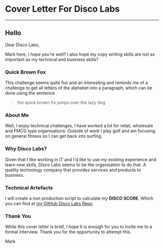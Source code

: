 # Cover Letter For Disco Labs

---
## Hello
Dear Disco Labs,

Mark here, I hope you're well?  I also hope my copy writing skills are not as important as my technical and business skills?

### Quick Brown Fox
This challenge seems quite fun and an interesting and reminds me of a challenge to get all letters of the alphabet into a paragraph, which can be done using the sentence 
> the quick brown fix jumps over the lazy dog

### About Me
Well, I enjoy technical challenges, I have worked a lot for retail, wholesale and FMCG type organisations.  Outside of work I play golf and am focusing on general fitness so I can get back into surfing.

### Why Disco Labs?
Given that I like working in IT and I'd like to use my existing experience and learn new skills, Disco Labs seems to be the organisation to do that.  A quality technology company that provides services and products to business.

### Technical Artefacts
I will create a non production script to calculate my **DISCO SCORE**.  Which you can find at
[my GitHub Disco Labs Repo](https://github.com/mrichardsJBOIT/discolabs.git)

### Thank You
While this cover letter is brief, I hope it is enough for you to invite me to a formal interview.  Thank you for the opportunity to attempt this.  
  
Mark
